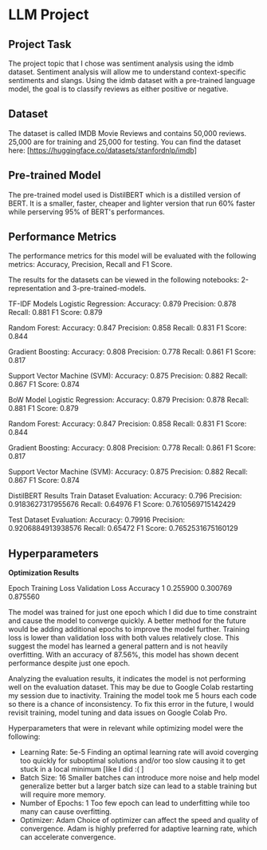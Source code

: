 # LLM Project

## Project Task
The project topic that I chose was sentiment analysis using the idmb dataset. Sentiment analysis will allow me to understand context-specific sentiments and slangs. Using the idmb dataset with a pre-trained language model, the goal is to classify reviews as either positive or negative.

## Dataset
The dataset is called IMDB Movie Reviews and contains 50,000 reviews. 25,000 are for training and 25,000 for testing. You can find the dataset here: [https://huggingface.co/datasets/stanfordnlp/imdb]

## Pre-trained Model
The pre-trained model used is DistilBERT which is a distilled version of BERT. It is a smaller, faster, cheaper and lighter version that run 60% faster while perserving 95% of BERT's performances.

## Performance Metrics
The performance metrics for this model will be evaluated with the following metrics: Accuracy, Precision, Recall and F1 Score.

The results for the datasets can be viewed in the following notebooks: 2-representation and 3-pre-trained-models.

TF-IDF Models
Logistic Regression:
Accuracy: 0.879
Precision: 0.878
Recall: 0.881
F1 Score: 0.879

Random Forest:
Accuracy: 0.847
Precision: 0.858
Recall: 0.831
F1 Score: 0.844

Gradient Boosting:
Accuracy: 0.808
Precision: 0.778
Recall: 0.861
F1 Score: 0.817

Support Vector Machine (SVM):
Accuracy: 0.875
Precision: 0.882
Recall: 0.867
F1 Score: 0.874

BoW Model
Logistic Regression:
Accuracy: 0.879
Precision: 0.878
Recall: 0.881
F1 Score: 0.879

Random Forest:
Accuracy: 0.847
Precision: 0.858
Recall: 0.831
F1 Score: 0.844

Gradient Boosting:
Accuracy: 0.808
Precision: 0.778
Recall: 0.861
F1 Score: 0.817

Support Vector Machine (SVM):
Accuracy: 0.875
Precision: 0.882
Recall: 0.867
F1 Score: 0.874

DistilBERT Results
Train Dataset Evaluation:
Accuracy: 0.796
Precision: 0.9183627317955676
Recall: 0.64976
F1 Score: 0.7610569715142429

Test Dataset Evaluation:
Accuracy: 0.79916
Precision: 0.9206884913938576
Recall: 0.65472
F1 Score: 0.7652531675160129

## Hyperparameters
**Optimization Results**

Epoch	Training Loss	Validation Loss	Accuracy
1	    0.255900  0.300769	      0.875560

The model was trained for just one epoch which I did due to time constraint and cause the model to converge quickly. A better method for the future would be adding additional epochs to improve the model further. Training loss is lower than validation loss with both values relatively close. This suggest the model has learned a general pattern and is not heavily overfitting. With an accuracy of 87.56%, this model has shown decent performance despite just one epoch.

Analyzing the evaluation results, it indicates the model is not performing well on the evaluation dataset. This may be due to Google Colab restarting my session due to inactivity. Training the model took me 5 hours each code so there is a chance of inconsistency. To fix this error in the future, I would revisit training, model tuning and data issues on Google Colab Pro.

Hyperparameters that were in relevant while optimizing model were the following:
- Learning Rate: 5e-5
  Finding an optimal learning rate will avoid coverging too quickly for suboptimal solutions and/or too slow causing it to get stuck in a local minimum [like I did :( ]
- Batch Size: 16
  Smaller batches can introduce more noise and help model generalize better but a larger batch size can lead to a stable training but will require more memory.
- Number of Epochs: 1
  Too few epoch can lead to underfitting while too many can cause overfitting.
- Optimizer: Adam
Choice of optimizer can affect the speed and quality of convergence. Adam is highly preferred for adaptive learning rate, which can accelerate convergence.
